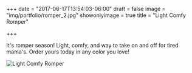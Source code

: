 +++
date = "2017-06-17T13:54:03-06:00"
draft = false
image = "img/portfolio/romper_2.jpg"
showonlyimage = true
title = "Light Comfy Romper"

+++

It's romper season! Light, comfy, and way to take on and off for tired mama's. Order yours today in any color you love!

![Light Comfy Romper](romper_2.jpg)

